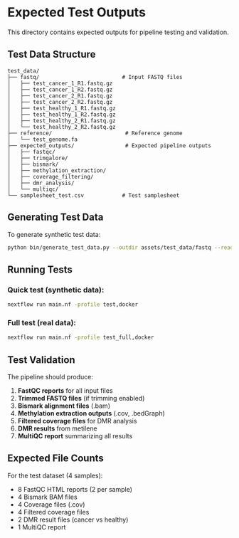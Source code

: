 # Expected Test Outputs

This directory contains expected outputs for pipeline testing and validation.

## Test Data Structure

```
test_data/
├── fastq/                          # Input FASTQ files
│   ├── test_cancer_1_R1.fastq.gz
│   ├── test_cancer_1_R2.fastq.gz
│   ├── test_cancer_2_R1.fastq.gz
│   ├── test_cancer_2_R2.fastq.gz
│   ├── test_healthy_1_R1.fastq.gz
│   ├── test_healthy_1_R2.fastq.gz
│   ├── test_healthy_2_R1.fastq.gz
│   └── test_healthy_2_R2.fastq.gz
├── reference/                       # Reference genome
│   └── test_genome.fa
├── expected_outputs/                # Expected pipeline outputs
│   ├── fastqc/
│   ├── trimgalore/
│   ├── bismark/
│   ├── methylation_extraction/
│   ├── coverage_filtering/
│   ├── dmr_analysis/
│   └── multiqc/
└── samplesheet_test.csv            # Test samplesheet
```

## Generating Test Data

To generate synthetic test data:

```bash
python bin/generate_test_data.py --outdir assets/test_data/fastq --reads 1000
```

## Running Tests

### Quick test (synthetic data):
```bash
nextflow run main.nf -profile test,docker
```

### Full test (real data):
```bash
nextflow run main.nf -profile test_full,docker
```

## Test Validation

The pipeline should produce:

1. **FastQC reports** for all input files
2. **Trimmed FASTQ files** (if trimming enabled)
3. **Bismark alignment files** (.bam)
4. **Methylation extraction outputs** (.cov, .bedGraph)
5. **Filtered coverage files** for DMR analysis
6. **DMR results** from metilene
7. **MultiQC report** summarizing all results

## Expected File Counts

For the test dataset (4 samples):
- 8 FastQC HTML reports (2 per sample)
- 4 Bismark BAM files
- 4 Coverage files (.cov)
- 4 Filtered coverage files
- 2 DMR result files (cancer vs healthy)
- 1 MultiQC report